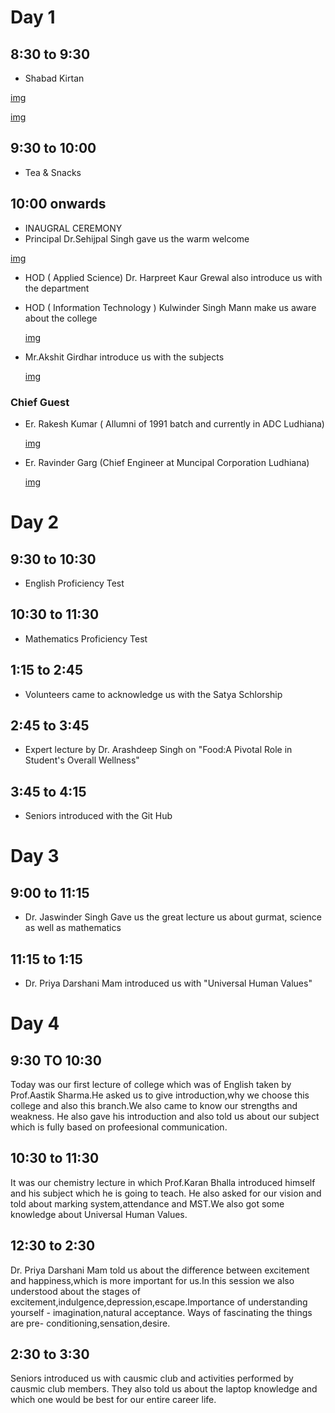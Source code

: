 # Day 1
## 8:30 to 9:30 
- Shabad Kirtan

[img](https://scontent.fixc4-5.fna.fbcdn.net/v/t39.30808-6/525867665_1175946667909379_2340538388970039689_n.jpg?_nc_cat=108&ccb=1-7&_nc_sid=833d8c&_nc_ohc=RzNNHmkSP3YQ7kNvwFziGcu&_nc_oc=AdnJwj1rjiG8hAdVOCN6fdb7tMuiqw1iaO1GcwpTQgcGQ-fEoX1vaBjyFzMLS2RnE9WEgi02xpHl6CFvEZ3Rma6B&_nc_zt=23&_nc_ht=scontent.fixc4-5.fna&_nc_gid=oEkoITbTYI3IztpcS2Xvjw&oh=00_AfRLh2QgkIjdcB-t6yzjeaoI8P97qrwq4QEgULTk1IXYtg&oe=68929886)

[img](https://scontent.fixc4-1.fna.fbcdn.net/v/t39.30808-6/526354096_1175950154575697_6924386061786316018_n.jpg?_nc_cat=111&ccb=1-7&_nc_sid=833d8c&_nc_ohc=STJ27UIz2WUQ7kNvwGKlXW3&_nc_oc=AdmQZv8YNRK-Q-PMg8NSWq9c609g5vmQUkPVdOV-3MimaS1qPFlqeW61o_KAWsFmaUvvfdil0md4GN2XLRjlloDk&_nc_zt=23&_nc_ht=scontent.fixc4-1.fna&_nc_gid=TmZCNjEMIQ41T-s8N9MKjw&oh=00_AfRvB-Hl4hb--OH-RV5v4gFqqBikIjT4a-nJc2N-nopDeQ&oe=6892B85F)
## 9:30 to 10:00 
- Tea & Snacks
## 10:00 onwards
- INAUGRAL CEREMONY
- Principal Dr.Sehijpal Singh gave us the warm welcome

[img](https://scontent.fixc4-4.fna.fbcdn.net/v/t39.30808-6/526560790_1175958371241542_2722538946431863244_n.jpg?_nc_cat=105&ccb=1-7&_nc_sid=833d8c&_nc_ohc=xo6myKxVKOEQ7kNvwH2Vr-n&_nc_oc=Adnu7BzKQY8c6XOqvNoZGb-L6KcRkcFrBB-TDG1ya-091x6PLhehxglC2ygnpoCPKW14Gfajcgid0oO8-O-OYgFq&_nc_zt=23&_nc_ht=scontent.fixc4-4.fna&_nc_gid=il9UVvo2PWxncgHOzq64og&oh=00_AfSZbdvxbtov4v_8zWO5KCGDpQrgvRKiaRCIcUEqxQ3HZw&oe=6892D002)
- HOD ( Applied Science) Dr. Harpreet Kaur Grewal also introduce us with the department
- HOD ( Information Technology ) Kulwinder Singh Mann make us aware about the college

  [img](https://scontent.fixc4-3.fna.fbcdn.net/v/t39.30808-6/525867939_1175958287908217_1682616030293653068_n.jpg?_nc_cat=110&ccb=1-7&_nc_sid=833d8c&_nc_ohc=KJwqeEVvdPIQ7kNvwGRy0jK&_nc_oc=AdmbOi2o0eDmPzsDKEKvF-wvgDZYSBcdiXuD_L592VfNAQar-kUO-VJr0j27dsWFDFpj_gVCHK_b1XgGjAo47E4O&_nc_zt=23&_nc_ht=scontent.fixc4-3.fna&_nc_gid=Hc7dT4Pa7c0cxpOeeXIDyw&oh=00_AfQk1GPD0AMhG26eQdKOgiriAamxg9avROETjOdDCc7wZg&oe=6892BEC3)
- Mr.Akshit Girdhar introduce us with the subjects
 
  [img](https://scontent.fixc4-2.fna.fbcdn.net/v/t39.30808-6/527300469_1175958524574860_5923213620415709678_n.jpg?_nc_cat=106&ccb=1-7&_nc_sid=833d8c&_nc_ohc=3NiCKL2dC9MQ7kNvwEEYeQR&_nc_oc=AdkjkjpbLKHkC-a-yUdpHqqmtP6d6rZ0EhNaBV3Mw9SrbJWxirB6fhxgoDV8kqQdB2wUfHJ2IhF3PdzY_TNBgMai&_nc_zt=23&_nc_ht=scontent.fixc4-2.fna&_nc_gid=naTzrHZvnHrnUeUQbKqs-w&oh=00_AfSjuhzaUp_LJZE-yLiDpAUEOFec2qiob_w4Q6kEnC_0VQ&oe=6892AA36)
### Chief Guest
- Er. Rakesh Kumar ( Allumni of 1991 batch and currently in ADC Ludhiana)

  [img](https://scontent.fixc4-2.fna.fbcdn.net/v/t39.30808-6/526184747_1175957921241587_3001463188630252389_n.jpg?_nc_cat=107&ccb=1-7&_nc_sid=833d8c&_nc_ohc=aCjzlRhoBP0Q7kNvwEf0jP_&_nc_oc=AdmhLcvmaTRgPMGAXKGVUEyZB7KbgbVNaWVGzjFpdDFPGg6R4JnssT3eHyGFhWAT_X9qjOY88U2BI_pK3fenpEEh&_nc_zt=23&_nc_ht=scontent.fixc4-2.fna&_nc_gid=HnPPD8qxbn3eyAC87IHZPw&oh=00_AfS4V99Evco9JYgnBYmj9PwbCvAgOjY-dQ3LT_j0H6oroQ&oe=6892BFAD)
- Er. Ravinder Garg (Chief Engineer at Muncipal Corporation Ludhiana)
  
  [img](https://scontent.fixc4-2.fna.fbcdn.net/v/t39.30808-6/526701126_1175958494574863_7821679819071393773_n.jpg?_nc_cat=106&ccb=1-7&_nc_sid=833d8c&_nc_ohc=AGy0qYWXLUoQ7kNvwG41lwp&_nc_oc=AdlOluiO_J65cGvjdOIYb7PQWmbdcAKvhOakg098CujBn5Poglj4M9Sqyev01nXX4JnK645RlnnGitq4dh4SKUHA&_nc_zt=23&_nc_ht=scontent.fixc4-2.fna&_nc_gid=0A18womBHUkqJLSR6lbXrw&oh=00_AfSBa0MBeYzNQNt_fDnwCDZ3FAllhh4mA43hXY3m4OOasg&oe=6892B0A7)
# Day 2
## 9:30 to 10:30 
- English Proficiency Test
## 10:30 to 11:30 
- Mathematics Proficiency Test
## 1:15 to 2:45
- Volunteers came to acknowledge us with the Satya Schlorship
## 2:45 to 3:45 
- Expert lecture by Dr. Arashdeep Singh on "Food:A Pivotal Role in Student's Overall Wellness"
## 3:45 to 4:15 
- Seniors introduced with the Git Hub
# Day 3
## 9:00 to 11:15 
- Dr. Jaswinder Singh Gave us the great lecture us about gurmat, science as well as mathematics
## 11:15 to 1:15 
- Dr. Priya Darshani Mam introduced us with "Universal Human Values"
# Day 4
## 9:30 TO 10:30
Today was our first lecture of college which was of English taken by Prof.Aastik Sharma.He asked us to give introduction,why we choose this college and also this branch.We also came to know our strengths and weakness. He also gave his introduction and also told us about our subject which is fully based on profeesional communication.
## 10:30 to 11:30 
It was our chemistry lecture in which Prof.Karan Bhalla introduced himself and his subject which he is going to teach. He also asked for our vision and told about marking system,attendance and MST.We also got some knowledge about Universal Human Values.
## 12:30 to 2:30 
Dr. Priya Darshani Mam told us about the difference between excitement and happiness,which is more important for us.In this session we also understood about the stages of excitement,indulgence,depression,escape.Importance of understanding yourself - imagination,natural acceptance. Ways of fascinating the things are pre- conditioning,sensation,desire.
## 2:30 to 3:30 
Seniors introduced us with causmic club and activities performed by causmic club members.
They also told us about the laptop knowledge and which one would be best for our entire career life.
 
  

